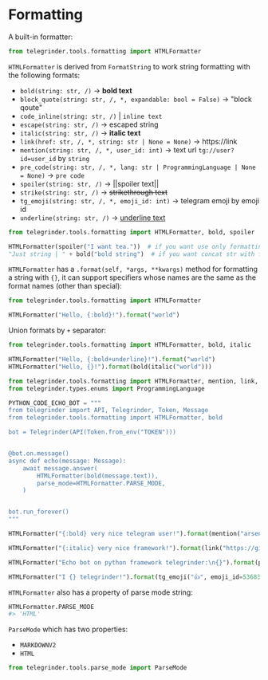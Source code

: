 # Formatting

A built-in formatter:
```python
from telegrinder.tools.formatting import HTMLFormatter
```

`HTMLFormatter` is derived from `FormatString` to work string formatting with the following formats:
* `bold(string: str, /)` -> **bold text**
* `block_quote(string: str, /, *, expandable: bool = False)` -> "block qoute"
* `code_inline(string: str, /)` | `inline text`
* `escape(string: str, /)` -> escaped string
* `italic(string: str, /)` -> __italic text__
* `link(href: str, /, *, string: str | None = None)` -> https://link
* `mention(string: str, /, *, user_id: int)` -> text url `tg://user?id=user_id` by `string`
* `pre_code(string: str, /, *, lang: str | ProgrammingLanguage | None = None)` -> `pre code`
* `spoiler(string: str, /)` -> ||spoiler text||
* `strike(string: str, /)` -> ~~strikethrough text~~
* `tg_emoji(string: str, /, *, emoji_id: int)` -> telegram emoji by emoji id
* `underline(string: str, /)` -> <u>underline text</u>

```python
from telegrinder.tools.formatting import HTMLFormatter, bold, spoiler

HTMLFormatter(spoiler("I want tea."))  # if you want use only formatting functions
"Just string | " + bold("bold string")  # if you want concat str with formatting functions or HTMLFormatter instance (there's no difference between right or left)
```

`HTMLFormatter` has a `.format(self, *args, **kwargs)` method for formatting a string with `{}`, it can support specifiers whose names are the same as the format names (other than special):

```python
from telegrinder.tools.formatting import HTMLFormatter

HTMLFormatter("Hello, {:bold}!").format("world")
```

Union formats by `+` separator:

```python
from telegrinder.tools.formatting import HTMLFormatter, bold, italic

HTMLFormatter("Hello, {:bold+underline}!").format("world")
HTMLFormatter("Hello, {}!").format(bold(italic("world")))
```

```python
from telegrinder.tools.formatting import HTMLFormatter, mention, link, code_block
from telegrinder.types.enums import ProgrammingLanguage

PYTHON_CODE_ECHO_BOT = """
from telegrinder import API, Telegrinder, Token, Message
from telegrinder.tools.formatting import HTMLFormatter, bold

bot = Telegrinder(API(Token.from_env("TOKEN")))


@bot.on.message()
async def echo(message: Message):
    await message.answer(
        HTMLFormatter(bold(message.text)),
        parse_mode=HTMLFormatter.PARSE_MODE,
    )


bot.run_forever()
"""

HTMLFormatter("{:bold} very nice telegram user!").format(mention("arseny", user_id=549019276))

HTMLFormatter("{:italic} very nice framework!").format(link("https://github.com/timoniq/telegrinder", text="telegrinder"))

HTMLFormatter("Echo bot on python framework telegrinder:\n{}").format(pre_code(PYTHON_CODE_ECHO_BOT, lang=ProgrammingLanguage.PYTHON))

HTMLFormatter("I {} telegrinder!").format(tg_emoji("👍", emoji_id=5368324170671202286))
```

`HTMLFormatter` also has a property of parse mode string:

```python
HTMLFormatter.PARSE_MODE
#> 'HTML'
```

`ParseMode` which has two properties:
* `MARKDOWNV2`
* `HTML`

```python
from telegrinder.tools.parse_mode import ParseMode
```
